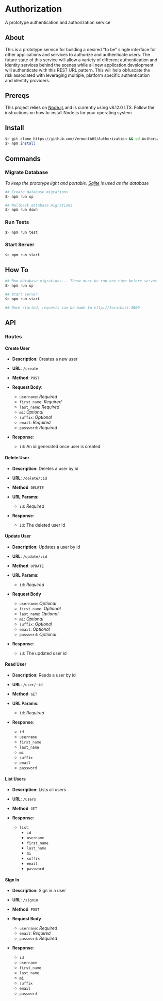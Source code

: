 Authorization
=============

A prototype authentication and authorization service

## About

This is a prototype service for building a desired "to be" single interface for other applications and services to authorize and authenticate users.  The future state of this service will allow a variety of different authentication and identity services behind the scenes while all new application development will authenticate with this REST URL pattern.  This will help obfuscate the risk associated with leveraging multiple, platform specific authentication and identity providers.

## Prereqs

This project relies on [Node.js](https://nodejs.org/en/) and is currently using v8.12.0 LTS.  Follow the instructions on how to install Node.js for your operating system.

## Install

```bash
$> git clone https://github.com/VermontAHS/Authorization && cd Authorization/
$> npm install
```

## Commands

### Migrate Database

_To keep the prototype light and portable, [Sqlite](https://www.sqlite.org/index.html) is used as the database_

```bash
## Create database migrations
$> npm run up

## Rollback database migrations
$> npm run down
```

### Run Tests

```bash
$> npm run test
```

### Start Server

```bash
$> npm run start
```

## How To

```bash
## Run database migrations... These must be run one time before server can work properly
$> npm run up

## Start server
$> npm run start

## Once started, requests can be made to http://localhost:3000
```

## API

### Routes

#### Create User

-	__Description__: Creates a new user

-	__URL__: `/create`

-	__Method__: `POST`

-	__Request Body__:
	-	`username`: _Required_
	-	`first_name`: _Required_
	-	`last_name`: _Required_
	-	`mi`: _Optional_
	-	`suffix`: _Optional_
	-	`email`: _Required_
	-	`password`: _Required_

- __Response__:
	-	`id`: An id generated once user is created

#### Delete User

-	__Description__: Deletes a user by id

-	__URL__: `/delete/:id`

-	__Method__: `DELETE`

-	__URL Params__:
	-	`id`: _Required_

- __Response__:
	-	`id`: The deleted user id

#### Update User

-	__Description__: Updates a user by id

-	__URL__: `/update/:id`

-	__Method__: `UPDATE`

-	__URL Params__:
	-	`id`: _Required_

-	__Request Body__
	-	`username`: _Optional_
	-	`first_name`: _Optional_
	-	`last_name`: _Optional_
	-	`mi`: _Optional_
	-	`suffix`: _Optional_
	-	`email`: _Optional_
	-	`password`: _Optional_

- __Response__:
	- `id`: The updated user id

#### Read User

-	__Description__: Reads a user by id

-	__URL__: `/user/:id`

-	__Method__: `GET`

-	__URL Params__:
	-	`id`: _Required_

- __Response__:
	-	`id`
	-	`username`
	-	`first_name`
	-	`last_name`
	-	`mi`
	-	`suffix`
	-	`email`
	-	`password`

#### List Users

-	__Description__: Lists all users

-	__URL__: `/users`

-	__Method__: `GET`

- __Response__:
	- `list`:
		-	`id`
		-	`username`
		-	`first_name`
		-	`last_name`
		-	`mi`
		-	`suffix`
		-	`email`
		-	`password`


#### Sign In

-	__Description__: Sign in a user

-	__URL__: `/signin`

-	__Method__: `POST`

-	__Request Body__
	-	`username`: _Required_
	-	`email`: _Required_
	-	`password`: _Required_

- __Response__:
	-	`id`
	-	`username`
	-	`first_name`
	-	`last_name`
	-	`mi`
	-	`suffix`
	-	`email`
	-	`password`
